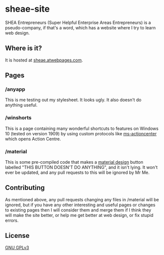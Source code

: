 # sheae-site

SHEA Entrepreneurs (Super Helpful Enterprise Areas Entrepreneurs) is a pseudo-company, if that's a word, which has a website where I try to learn web design.

## Where is it?

It is hosted at [sheae.atwebpages.com](http://sheae.atwebpages.com/).

## Pages

### /anyapp

This is me testing out my stylesheet. It looks ugly. It also doesn't do anything useful.

### /winshorts

This is a page containing many wonderful shortcuts to features on Windows 10 (tested on version 1909) by using custom protocols like [ms-actioncenter](ms-actioncenter://) which opens Action Centre.

### /material

This is some pre-compiled code that makes a [material design](https://www.material.io) button labelled "THIS BUTTON DOESN'T DO ANYTHING", and it isn't lying. It won't ever be updated, and any pull requests to this will be ignored by Mr Me.

## Contributing

As mentioned above, any pull requests changing any files in /material will be ignored, but if you have any other interesting and useful pages or changes to existing pages then I will consider them and merge them if I think they will make the site better, or help me get better at web design, or fix stupid errors.

## License
[GNU GPLv3](https://choosealicense.com/licenses/gpl-3.0/)
